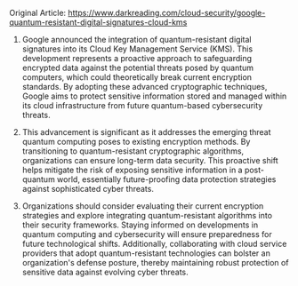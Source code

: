 Original Article: https://www.darkreading.com/cloud-security/google-quantum-resistant-digital-signatures-cloud-kms

1) Google announced the integration of quantum-resistant digital signatures into its Cloud Key Management Service (KMS). This development represents a proactive approach to safeguarding encrypted data against the potential threats posed by quantum computers, which could theoretically break current encryption standards. By adopting these advanced cryptographic techniques, Google aims to protect sensitive information stored and managed within its cloud infrastructure from future quantum-based cybersecurity threats.

2) This advancement is significant as it addresses the emerging threat quantum computing poses to existing encryption methods. By transitioning to quantum-resistant cryptographic algorithms, organizations can ensure long-term data security. This proactive shift helps mitigate the risk of exposing sensitive information in a post-quantum world, essentially future-proofing data protection strategies against sophisticated cyber threats.

3) Organizations should consider evaluating their current encryption strategies and explore integrating quantum-resistant algorithms into their security frameworks. Staying informed on developments in quantum computing and cybersecurity will ensure preparedness for future technological shifts. Additionally, collaborating with cloud service providers that adopt quantum-resistant technologies can bolster an organization's defense posture, thereby maintaining robust protection of sensitive data against evolving cyber threats.